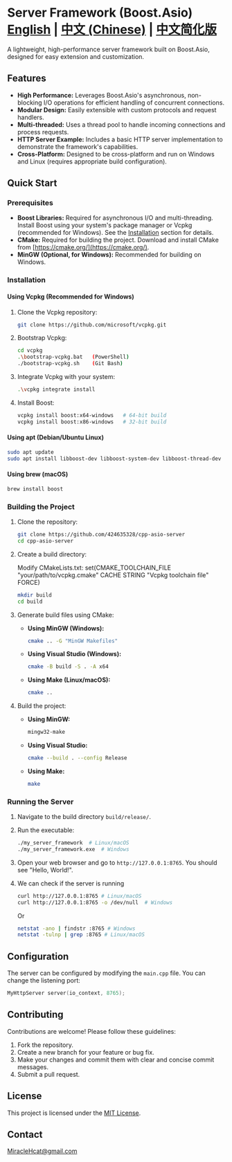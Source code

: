 # Server Framework (Boost.Asio)                            [English](README.md) | [中文 (Chinese)](README_zh.md) | [中文简化版](README_lite.md)

A lightweight, high-performance server framework built on Boost.Asio, designed for easy extension and customization.

## Features

*   **High Performance:** Leverages Boost.Asio's asynchronous, non-blocking I/O operations for efficient handling of concurrent connections.
*   **Modular Design:**  Easily extensible with custom protocols and request handlers.
*   **Multi-threaded:** Uses a thread pool to handle incoming connections and process requests.
*   **HTTP Server Example:** Includes a basic HTTP server implementation to demonstrate the framework's capabilities.
*   **Cross-Platform:** Designed to be cross-platform and run on Windows and Linux (requires appropriate build configuration).

## Quick Start

### Prerequisites

*   **Boost Libraries:** Required for asynchronous I/O and multi-threading. Install Boost using your system's package manager or Vcpkg (recommended for Windows). See the [Installation](#installation) section for details.
*   **CMake:** Required for building the project. Download and install CMake from [https://cmake.org/](https://cmake.org/).
*   **MinGW (Optional, for Windows):** Recommended for building on Windows.

### Installation

#### Using Vcpkg (Recommended for Windows)

1.  Clone the Vcpkg repository:

    ```bash
    git clone https://github.com/microsoft/vcpkg.git
    ```

2.  Bootstrap Vcpkg:

    ```bash
    cd vcpkg
    .\bootstrap-vcpkg.bat   (PowerShell)
    ./bootstrap-vcpkg.sh    (Git Bash)
    ```

3.  Integrate Vcpkg with your system:

    ```bash
    .\vcpkg integrate install
    ```

4.  Install Boost:

    ```bash
    vcpkg install boost:x64-windows   # 64-bit build
    vcpkg install boost:x86-windows   # 32-bit build
    ```

#### Using apt (Debian/Ubuntu Linux)

```bash
sudo apt update
sudo apt install libboost-dev libboost-system-dev libboost-thread-dev
```

#### Using brew (macOS)

```bash
brew install boost
```

### Building the Project

1.  Clone the repository:

    ```bash
    git clone https://github.com/424635328/cpp-asio-server
    cd cpp-asio-server
    ```

2.  Create a build directory:

    Modify CMakeLists.txt: set(CMAKE_TOOLCHAIN_FILE "your/path/to/vcpkg.cmake"
    CACHE STRING "Vcpkg toolchain file" FORCE)

    ```bash
    mkdir build
    cd build
    ```

3.  Generate build files using CMake:

    *   **Using MinGW (Windows):**

        ```bash
        cmake .. -G "MinGW Makefiles"
        ```

    *   **Using Visual Studio (Windows):**

        ```bash
        cmake -B build -S . -A x64
        ```

    *   **Using Make (Linux/macOS):**

        ```bash
        cmake ..
        ```

4.  Build the project:

    *   **Using MinGW:**

        ```bash
        mingw32-make
        ```

    *   **Using Visual Studio:**

        ```bash
        cmake --build . --config Release
        ```

    *   **Using Make:**

        ```bash
        make
        ```

### Running the Server

1.  Navigate to the build directory `build/release/`.
2.  Run the executable:

    ```bash
    ./my_server_framework  # Linux/macOS
    ./my_server_framework.exe  # Windows
    ```

3.  Open your web browser and go to `http://127.0.0.1:8765`. You should see "Hello, World!".
4.  We can check if the server is running
    ```bash
    curl http://127.0.0.1:8765 # Linux/macOS
    curl http://127.0.0.1:8765 -o /dev/null  # Windows
    ```
    Or
    ```bash
    netstat -ano | findstr :8765 # Windows
    netstat -tulnp | grep :8765 # Linux/macOS
    ```

## Configuration

The server can be configured by modifying the `main.cpp` file. You can change the listening port:

```c++
MyHttpServer server(io_context, 8765);
```

## Contributing

Contributions are welcome! Please follow these guidelines:

1.  Fork the repository.
2.  Create a new branch for your feature or bug fix.
3.  Make your changes and commit them with clear and concise commit messages.
4.  Submit a pull request.

## License

This project is licensed under the [MIT License](LICENSE).

## Contact

MiracleHcat@gmail.com